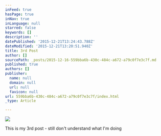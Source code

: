 ```yaml
---
inFeed: true
hasPage: true
inNav: true
inLanguage: null
starred: false
keywords: []
description: ''
datePublished: '2015-12-21T13:24:43.788Z'
dateModified: '2015-12-21T13:20:51.940Z'
title: 3rd Post
author: []
sourcePath: _posts/2015-12-16-559bba6b-430c-484c-a672-a79c0f7e3c7f.md
published: true
authors: []
publisher:
  name: null
  domain: null
  url: null
  favicon: null
url: 559bba6b-430c-484c-a672-a79c0f7e3c7f/index.html
_type: Article

---
```

![](https://the-grid-user-content.s3-us-west-2.amazonaws.com/b69956c6-60eb-4841-92fc-41095f25c4fd.JPG)

This is my 3rd post - still don't understand what I'm doing
